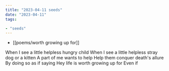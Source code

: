 ```yaml
---
title: "2023-04-11 seeds"
date: "2023-04-11"
tags:

- "seeds"
---
```


- [[poems/worth growing up for]]

When I see a little helpless hungry child
When I see a little helpless stray dog
or a kitten
A part of me wants to help
Help them conquer death's allure
By doing so as if saying
Hey life is worth growing up for
Even if 